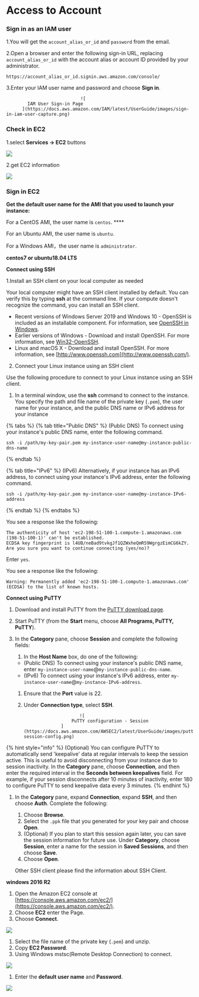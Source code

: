 # Access to Account

### Sign in as an IAM user <a id="user-sign-in-page"></a>

1.You will get the `account_alias_or_id` and `password` from the email.

2.Open a browser and enter the following sign-in URL, replacing `account_alias_or_id` with the account alias or account ID provided by your administrator.

```text
https://account_alias_or_id.signin.aws.amazon.com/console/
```

3.Enter your IAM user name and password and choose **Sign in**.

                                ![
            IAM User Sign-in Page
          ](https://docs.aws.amazon.com/IAM/latest/UserGuide/images/sign-in-iam-user-capture.png)

### Check in EC2 <a id="user-sign-in-page"></a>

1.select **Services -&gt; EC2** buttons

![](../.gitbook/assets/image%20%2864%29.png)

2.get EC2 information

![](../.gitbook/assets/image%20%2862%29.png)

### Sign in EC2 <a id="user-sign-in-page"></a>

**Get the default user name for the AMI that you used to launch your instance:**

 For a CentOS AMI, the user name is `centos`. ****

 For an Ubuntu AMI, the user name is `ubuntu`.

 For a Windows AMI，the user name is `administrator`.

**centos7 or ubuntu18.04 LTS**

**Connect using SSH**

1.Install an SSH client on your local computer as needed

Your local computer might have an SSH client installed by default. You can verify this by typing **ssh** at the command line. If your compute doesn't recognize the command, you can install an SSH client.

* Recent versions of Windows Server 2019 and Windows 10 - OpenSSH is included as an installable component. For information, see [OpenSSH in Windows](https://docs.microsoft.com/en-us/windows-server/administration/openssh/openssh_overview).
* Earlier versions of Windows - Download and install OpenSSH. For more information, see [Win32-OpenSSH](https://github.com/PowerShell/Win32-OpenSSH/wiki).
* Linux and macOS X - Download and install OpenSSH. For more information, see [http://www.openssh.com](http://www.openssh.com/).

2. Connect your Linux instance using an SSH client

Use the following procedure to connect to your Linux instance using an SSH client. 

1. In a terminal window, use the **ssh** command to connect to the instance. You specify the path and file name of the private key \(`.pem`\), the user name for your instance, and the public DNS name or IPv6 address for your instance

{% tabs %}
{% tab title="Public DNS" %}
\(Public DNS\) To connect using your instance's public DNS name, enter the following command.

```text
ssh -i /path/my-key-pair.pem my-instance-user-name@my-instance-public-dns-name
```
{% endtab %}

{% tab title="IPv6" %}
\(IPv6\) Alternatively, if your instance has an IPv6 address, to connect using your instance's IPv6 address, enter the following command.

```
ssh -i /path/my-key-pair.pem my-instance-user-name@my-instance-IPv6-address
```
{% endtab %}
{% endtabs %}

You see a response like the following:

```text
The authenticity of host 'ec2-198-51-100-1.compute-1.amazonaws.com (198-51-100-1)' can't be established.
ECDSA key fingerprint is l4UB/neBad9tvkgJf1QZWxheQmR59WgrgzEimCG6kZY.
Are you sure you want to continue connecting (yes/no)?
```

Enter `yes`.

You see a response like the following:

```text
Warning: Permanently added 'ec2-198-51-100-1.compute-1.amazonaws.com' (ECDSA) to the list of known hosts.
```

**Connect using PuTTY** 

1.  Download and install PuTTY from the [PuTTY download page](http://www.chiark.greenend.org.uk/~sgtatham/putty/). 
2. Start PuTTY \(from the **Start** menu, choose **All Programs, PuTTY, PuTTY**\).
3. In the **Category** pane, choose **Session** and complete the following fields:

   1. In the **Host Name** box, do one of the following:

   * \(Public DNS\) To connect using your instance's public DNS name, enter `my-instance-user-name`@`my-instance-public-dns-name`.
   * \(IPv6\) To connect using your instance's IPv6 address, enter  `my-instance-user-name`@`my-instance-IPv6-address`.

   1. Ensure that the **Port** value is 22.
   2. Under **Connection type**, select **SSH**.

                               ![
   							PuTTY configuration - Session
   						](https://docs.aws.amazon.com/AWSEC2/latest/UserGuide/images/putty-session-config.png)



{% hint style="info" %}
 \(Optional\) You can configure PuTTY to automatically send 'keepalive' data at regular intervals to keep the session active. This is useful to avoid disconnecting from your instance due to session inactivity. In the **Category** pane, choose **Connection**, and then enter the required interval in the **Seconds between keepalives** field. For example, if your session disconnects after 10 minutes of inactivity, enter 180 to configure PuTTY to send keepalive data every 3 minutes.
{% endhint %}

1. In the **Category** pane, expand **Connection**, expand **SSH**, and then choose **Auth**. Complete the following:

   1. Choose **Browse**.
   2. Select the `.ppk` file that you generated for your key pair and choose **Open**.
   3. \(Optional\) If you plan to start this session again later, you can save the session information for future use. Under **Category**, choose **Session**, enter a name for the session in **Saved Sessions**, and then choose **Save**.
   4. Choose **Open**.

   Other SSH client please find the information about SSH Client.

**windows 2016 R2**

1. Open the Amazon EC2 console at [https://console.aws.amazon.com/ec2/](https://console.aws.amazon.com/ec2/).
2. Choose **EC2** enter the Page.
3. Choose **Connect**. 

![](../.gitbook/assets/image%20%2861%29.png)

1. Select the file name of the private key \(`.pem`\) and unzip.
2. Copy **EC2 Password**.
3. Using Windows mstsc\(Remote Desktop Connection\) to connect.

![](../.gitbook/assets/image%20%2860%29.png)

1. Enter the **default user name** and **Password**.

![](../.gitbook/assets/image%20%2863%29.png)

